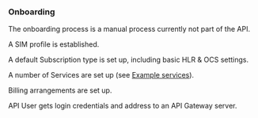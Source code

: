 ### Onboarding

The onboarding process is a manual process currently not part of the API.

A SIM profile is established.

A default Subscription type is set up, including basic HLR & OCS settings.

A number of Services are set up (see [Example services](example_services.md)).

Billing arrangements are set up.

API User gets login credentials and address to an API Gateway server.
